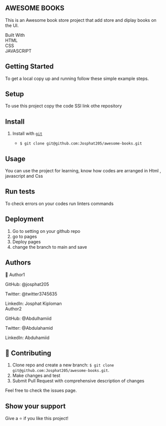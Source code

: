 ## **AWESOME BOOKS**
This is an Awesome book store project that add store and diplay books on the UI.<br />

Built With<br />
HTML<br />
CSS<br />
JAVASCRIPT<br />

## **Getting Started**


To get a local copy up and running follow these simple example steps.<br /> 

 
## **Setup**   
To use this project copy the code SSl link othe repository<br />
## Install
1. Install with [`git`](git@github.com:Josphat205/awesome-books.git)

   - `$ git clone git@github.com:Josphat205/awesome-books.git`
## **Usage**
You can use the project for learning, know how codes are arranged in Html , javascript and Css
## **Run tests**
To check errors on your codes run linters commands<br />
## **Deployment**
1. Go to setting on your github repo
2. go to pages
3. Deploy pages
4. change the branch to main and save
## **Authors**
👤 Author1

GitHub: @josphat205<br />


Twitter: @twitter3745635<br />


LinkedIn: Josphat Kiploman<br />
Author2

GitHub: @Abdulhamiid<br />


Twitter: @Abdulahamid<br />


LinkedIn: Abduhamiid<br />

## **🤝 Contributing**
1. Clone repo and create a new branch: `$ git clone git@github.com:Josphat205/awesome-books.git`.
2. Make changes and test
3. Submit Pull Request with comprehensive description of changes

Feel free to check the issues page.<br />

## **Show your support**
Give a ⭐️ if you like this project!
